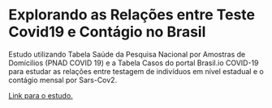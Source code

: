 # Explorando as Relações entre Teste Covid19 e Contágio no Brasil
Estudo utilizando Tabela Saúde da Pesquisa Nacional por Amostras de Domícilios (PNAD COVID 19) e a Tabela Casos do portal Brasil.io COVID-19 para estudar as relações entre testagem de indivíduos em nível estadual e o contágio mensal por Sars-Cov2.

[Link para o estudo.](https://github.com/hdvianna/explorando-as-relacoes-entre-teste-covid19-e-contagio-no-brasil/blob/main/Projeto_M%C3%B3dulo_01.ipynb)
